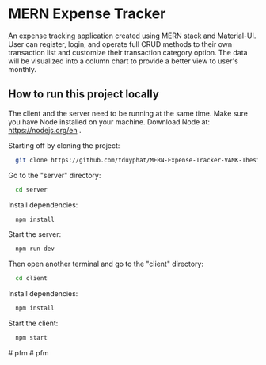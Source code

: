 # MERN Expense Tracker

An expense tracking application created using MERN stack and Material-UI. User can register, login, and operate full CRUD methods to their own transaction list and customize their transaction category option. The data will be visualized into a column chart to provide a better view to user's monthly.



## How to run this project locally

The client and the server need to be running at the same time. Make sure you have Node installed on your machine. Download Node at: https://nodejs.org/en .

Starting off by cloning the project:

```bash
  git clone https://github.com/tduyphat/MERN-Expense-Tracker-VAMK-Thesis-2023
```

Go to the "server" directory:

```bash
  cd server
```

Install dependencies:

```bash
  npm install
```

Start the server:

```bash
  npm run dev
```
Then open another terminal and go to the "client" directory:

```bash
  cd client
```

Install dependencies:

```bash
  npm install
```

Start the client:

```bash
  npm start
```

#   p f m  
 #   p f m  
 